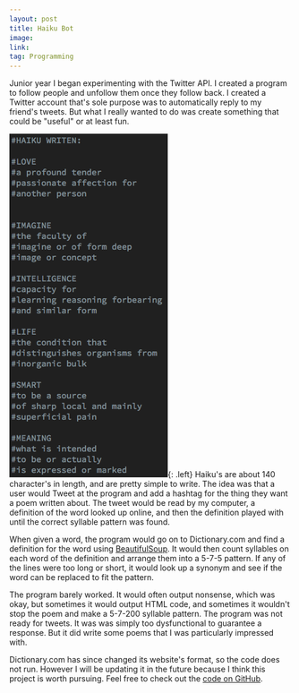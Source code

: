```yaml
---
layout: post
title: Haiku Bot
image:
link:
tag: Programming
---
```


Junior year I began experimenting with the Twitter API. I created a program to follow people and unfollow them once they follow back. I created a Twitter account that's sole purpose was to automatically reply to my friend's tweets. But what I really wanted to do was create something that could be "useful" or at least fun.

![List of poems written by the Haiku Bot](https://github.com/pjflanagan/HaikuBot/blob/master/Poems.png?raw=true){: .left} Haiku's are about 140 character's in length, and are pretty simple to write. The idea was that a user would Tweet at the program and add a hashtag for the thing they want a poem written about. The tweet would be read by my computer, a definition of the word looked up online, and then the definition played with until the correct syllable pattern was found.

When given a word, the program would go on to Dictionary.com and find a definition for the word using [BeautifulSoup](https://www.crummy.com/software/BeautifulSoup/). It would then count syllables on each word of the definition and arrange them into a 5-7-5 pattern. If any of the lines were too long or short, it would look up a synonym and see if the word can be replaced to fit the pattern.

The program barely worked. It would often output nonsense, which was okay, but sometimes it would output HTML code, and sometimes it wouldn't stop the poem and make a 5-7-200 syllable pattern. The program was not ready for tweets. It was was simply too dysfunctional to guarantee a response. But it did write some poems that I was particularly impressed with.

Dictionary.com has since changed its website's format, so the code does not run. However I will be updating it in the future because I think this project is worth pursuing. Feel free to check out the [code on GitHub](https://github.com/pjflanagan/HaikuTwitter).
